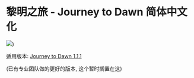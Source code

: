 # 黎明之旅 - Journey to Dawn 简体中文化
![](https://i.imgur.com/ZI4Soi8.png))

适用版本: [Journey to Dawn 1.1.1](https://www.curseforge.com/minecraft/modpacks/journey-to-dawn/files/5941153)

(已有专业团队做的更好的版本, 这个暂时搁置在这)

